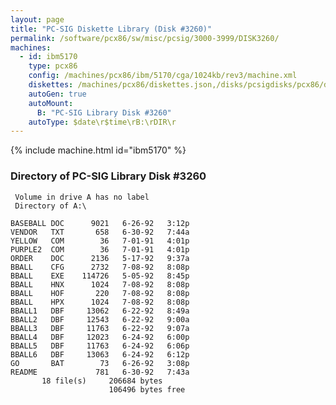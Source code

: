 ```yaml
---
layout: page
title: "PC-SIG Diskette Library (Disk #3260)"
permalink: /software/pcx86/sw/misc/pcsig/3000-3999/DISK3260/
machines:
  - id: ibm5170
    type: pcx86
    config: /machines/pcx86/ibm/5170/cga/1024kb/rev3/machine.xml
    diskettes: /machines/pcx86/diskettes.json,/disks/pcsigdisks/pcx86/diskettes.json
    autoGen: true
    autoMount:
      B: "PC-SIG Library Disk #3260"
    autoType: $date\r$time\rB:\rDIR\r
---
```


{% include machine.html id="ibm5170" %}

### Directory of PC-SIG Library Disk #3260

     Volume in drive A has no label
     Directory of A:\

    BASEBALL DOC      9021   6-26-92   3:12p
    VENDOR   TXT       658   6-30-92   7:44a
    YELLOW   COM        36   7-01-91   4:01p
    PURPLE2  COM        36   7-01-91   4:01p
    ORDER    DOC      2136   5-17-92   9:37a
    BBALL    CFG      2732   7-08-92   8:08p
    BBALL    EXE    114726   5-05-92   8:45p
    BBALL    HNX      1024   7-08-92   8:08p
    BBALL    HOF       220   7-08-92   8:08p
    BBALL    HPX      1024   7-08-92   8:08p
    BBALL1   DBF     13062   6-22-92   8:49a
    BBALL2   DBF     12543   6-22-92   9:00a
    BBALL3   DBF     11763   6-22-92   9:07a
    BBALL4   DBF     12023   6-24-92   6:00p
    BBALL5   DBF     11763   6-24-92   6:06p
    BBALL6   DBF     13063   6-24-92   6:12p
    GO       BAT        73   6-26-92   3:08p
    README             781   6-30-92   7:43a
           18 file(s)     206684 bytes
                          106496 bytes free
